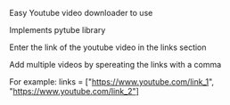 Easy Youtube video downloader to use 

Implements pytube library  

Enter the link of the youtube video in the links section  

Add multiple videos by spereating the links with a comma  

For example: links = ["https://www.youtube.com/link_1", "https://www.youtube.com/link_2"]

